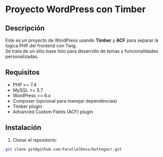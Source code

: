 # Proyecto WordPress con Timber

## Descripción
Este es un proyecto de WordPress usando **Timber** y **ACF** para separar la lógica PHP del frontend con Twig.  
Se trata de un sitio base listo para desarrollo de temas y funcionalidades personalizadas.

## Requisitos
- PHP >= 7.4
- MySQL >= 5.7
- WordPress >= 6.x
- Composer (opcional para manejar dependencias)
- Timber plugin
- Advanced Custom Fields (ACF) plugin

## Instalación

1. Clonar el repositorio:

```bash
git clone git@github.com:ParallelDevs/bottegacr.git
